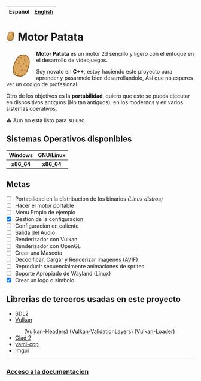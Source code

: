 | Español | [English](docs/README_en.md) |
| :--: | :--: |

# <img draggable=false src = "data/assets/icon/patata.webp" width=24 style="image-rendering: pixelated;"> Motor Patata

<img draggable=false src = "data/assets/icon/patata_icon.svg" width=60 align=left style="margin:10px 10px;">
<p style=""><b>Motor Patata</b> es un motor 2d sencillo y ligero con el enfoque en el desarrollo de videojuegos.</p>

<p>Soy novato en <b>C++</b>, estoy haciendo este proyecto para aprender y pasarmelo bien desarrollandolo, Asi que no esperes ver un codigo de profesional.</p>

<p>Otro de los objetivos es la <b>portabilidad</b>, quiero que este se pueda ejecutar en dispositivos antiguos (No tan antiguos), en los modernos y en varios sistemas operativos.</p>

⚠️ Aun no esta listo para su uso

## Sistemas Operativos disponibles

| Windows | GNU/Linux |
| :-----: | :-----: |
|<b>x86_64</b> | <b>x86_64</b> |

## Metas

- [ ] Portabilidad en la distribucion de los binarios *(Linux distros)*
- [ ] Hacer el motor portable
- [ ] Menu Propio de ejemplo
- [X] Gestion de la configuracion
- [ ] Configuracion en caliente
- [ ] Salida del Audio
- [ ] Renderizador con Vulkan
- [ ] Renderizador con OpenGL
- [ ] Crear una Mascota
- [ ] Decodificar, Cargar y Renderizar imagenes ([AVIF](https://aomediacodec.github.io/av1-avif/))
- [ ] Reproducir secuencialmente animaciones de sprites
- [ ] Soporte Apropiado de Wayland (Linux)
- [X] Crear un logo o simbolo

## Librerias de terceros usadas en este proyecto
<ul>
	<li><a href = "http://www.libsdl.org/">SDL2</a></li>
	<li><a href = "https://www.vulkan.org/">Vulkan</a></li>
	<ul>
		(<a href = "https://github.com/KhronosGroup/Vulkan-Headers.git">Vulkan-Headers</a>)
		(<a href = "https://github.com/KhronosGroup/Vulkan-ValidationLayers.git">Vulkan-ValidationLayers</a>)
		(<a href = "https://github.com/KhronosGroup/Vulkan-Loader.git">Vulkan-Loader</a>)
	</ul>
	<li><a href = "https://github.com/Dav1dde/glad.git">Glad 2</a></li>
	<li><a href = "https://github.com/jbeder/yaml-cpp.git">yaml-cpp</a></li>
    <li><a href = "https://github.com/ocornut/imgui.git">Imgui</a></li>
</ul>

<hr>

### [Acceso a la documentacion](doc/README.md)
